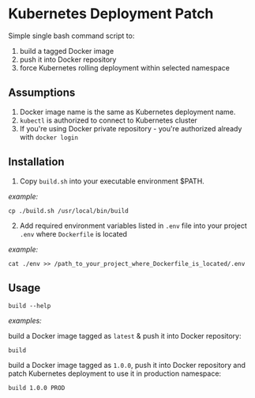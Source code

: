 # Kubernetes Deployment Patch
Simple single bash command script to:

1. build a tagged Docker image
2. push it into Docker repository
3. force Kubernetes rolling deployment within selected namespace

## Assumptions
1. Docker image name is the same as Kubernetes deployment name.
2. `kubectl` is authorized to connect to Kubernetes cluster
3. If you're using Docker private repository - you're authorized already with `docker login`

## Installation
1. Copy `build.sh` into your executable environment $PATH.

*example:*
```
cp ./build.sh /usr/local/bin/build
```

2. Add required environment variables listed in `.env` file into your project `.env` where `Dockerfile` is located

*example:*
```
cat ./env >> /path_to_your_project_where_Dockerfile_is_located/.env
```

## Usage
```
build --help
```

*examples:*

build a Docker image tagged as `latest` & push it into Docker repository:
```
build 
```

build a Docker image tagged as `1.0.0`, push it into Docker repository and patch Kubernetes deployment to use it in production namespace:
```
build 1.0.0 PROD
```

